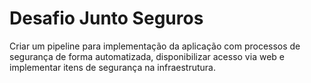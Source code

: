# Desafio Junto Seguros

Criar um pipeline para implementação da aplicação com processos de segurança de forma automatizada, disponibilizar acesso via web e implementar itens de segurança na infraestrutura.